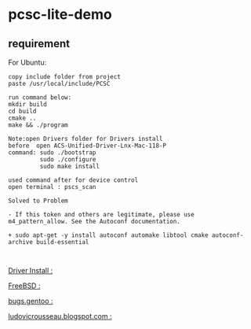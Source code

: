 # pcsc-lite-demo


## requirement

For Ubuntu:
```
copy include folder from project
paste /usr/local/include/PCSC

run command below:
mkdir build
cd build
cmake ..
make && ./program

Note:open Drivers folder for Drivers install
before  open ACS-Unified-Driver-Lnx-Mac-118-P
command: sudo ./bootstrap
         sudo ./configure
         sudo make install 
         
used command after for device control
open terminal : pscs_scan

```
```
Solved to Problem

- If this token and others are legitimate, please use m4_pattern_allow. See the Autoconf documentation.

+ sudo apt-get -y install autoconf automake libtool cmake autoconf-archive build-essential



```



<a href="https://muscle.apdu.fr/musclecard.com/software.html">Driver Install :</a>



<a href="https://man.freebsd.org/cgi/man.cgi?query=pcscd&sektion=8&manpath=freebsd-release-ports">FreeBSD  :</a>


<a href="https://bugs.gentoo.org/775968">bugs.gentoo  :</a>




<a href="https://ludovicrousseau.blogspot.com/2013/11/linux-nfc-driver-conflicts-with-ccid.html">ludovicrousseau.blogspot.com  :</a>








